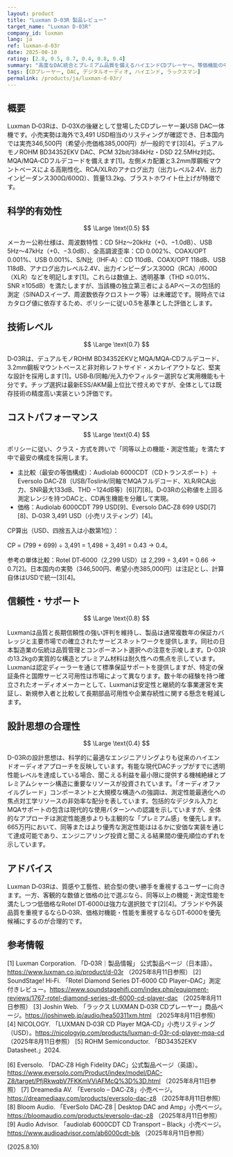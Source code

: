 ```yaml
---
layout: product
title: "Luxman D-03R 製品レビュー"
target_name: "Luxman D-03R"
company_id: luxman
lang: ja
ref: luxman-d-03r
date: 2025-08-10
rating: [2.8, 0.5, 0.7, 0.4, 0.8, 0.4]
summary: "高度なDAC統合とプレミアム品質を備えるハイエンドCDプレーヤー。等価機能の中では最安ではないが、総合的な価値は競争力あり"
tags: [CDプレーヤー, DAC, デジタルオーディオ, ハイエンド, ラックスマン]
permalink: /products/ja/luxman-d-03r/
---
```

## 概要

Luxman D‑03Rは、D‑03Xの後継として登場したCDプレーヤー兼USB DAC一体機です。小売実勢は海外で3,491 USD相当のリスティングが確認でき、日本国内では実売346,500円（希望小売価格385,000円）が一般的です[3][4]。デュアルモノROHM BD34352EKV DAC、PCM 32bit/384kHz・DSD 22.5MHz対応、MQA/MQA‑CDフルデコードを備えます[1]。左側メカ配置と3.2mm厚鋼板マウントベースによる高剛性化、RCA/XLRのアナログ出力（出力レベル2.4V、出力インピーダンス300Ω/600Ω）、質量13.2kg、ブラストホワイト仕上げが特徴です。

## 科学的有効性

$$ \Large \text{0.5} $$

メーカー公称仕様は、周波数特性：CD 5Hz〜20kHz（+0、−1.0dB）、USB 5Hz〜47kHz（+0、−3.0dB）、全高調波歪率：CD 0.002%、COAX/OPT 0.001%、USB 0.001%、S/N比（IHF‑A）：CD 110dB、COAX/OPT 118dB、USB 118dB、アナログ出力レベル2.4V、出力インピーダンス300Ω（RCA）/600Ω（XLR）などを明記します[1]。これらは数値上、透明基準（THD ≤0.01%、SNR ≥105dB）を満たしますが、当該機の独立第三者によるAPベースの包括的測定（SINADスイープ、周波数依存クロストーク等）は未確認です。現時点ではカタログ値に依存するため、ポリシーに従い0.5を基準とした評価とします。

## 技術レベル

$$ \Large \text{0.7} $$

D‑03Rは、デュアルモノROHM BD34352EKVとMQA/MQA‑CDフルデコード、3.2mm鋼板マウントベースと非対称レフトサイド・メカレイアウトなど、堅実な設計を採用します[1]。USB‑B/同軸/光入力やフィルター選択など実用機能も十分です。チップ選択は最新ESS/AKM最上位比で控えめですが、全体としては既存技術の精度高い実装という評価です。

## コストパフォーマンス

$$ \Large \text{0.4} $$

ポリシーに従い、クラス・方式を跨いで「同等以上の機能・測定性能」を満たす中で最安の構成を採用します。

- 主比較（最安の等価構成）：Audiolab 6000CDT（CDトランスポート）＋Eversolo DAC‑Z8（USB/Toslink/同軸でMQAフルデコード、XLR/RCA出力、SNR最大133dB、THD −124dB等）[6][7][8]。D‑03Rの公称値を上回る測定レンジを持つDACと、CD再生機能を分離して実現。
- 価格：Audiolab 6000CDT 799 USD[9]、Eversolo DAC‑Z8 699 USD[7][8]、D‑03R 3,491 USD（小売リスティング）[4]。

CP算出（USD、四捨五入は小数第1位）：

CP = (799 + 699) ÷ 3,491 = 1,498 ÷ 3,491 = 0.43 → 0.4。

参考の単体比較：Rotel DT‑6000（2,299 USD）は 2,299 ÷ 3,491 = 0.66 → 0.7[2]。日本国内の実勢（346,500円、希望小売385,000円）は注記とし、計算自体はUSDで統一[3][4]。

## 信頼性・サポート

$$ \Large \text{0.8} $$

Luxmanは品質と長期信頼性の強い評判を維持し、製品は通常複数年の保証カバレッジと主要市場での確立されたサービスネットワークを提供します。同社の日本製造業の伝統は品質管理とコンポーネント選択への注意を示唆します。D-03Rの13.2kgの実質的な構造とプレミアム材料は耐久性への焦点を示しています。Luxmanは認定ディーラーを通じて標準保証サポートを提供しますが、特定の保証条件と国際サービス可用性は市場によって異なります。数十年の経験を持つ確立されたオーディオメーカーとして、Luxmanは安定性と継続的な事業運営を実証し、新規参入者と比較して長期部品可用性や企業存続性に関する懸念を軽減します。

## 設計思想の合理性

$$ \Large \text{0.4} $$

D-03Rの設計思想は、科学的に最適なエンジニアリングよりも従来のハイエンドオーディオアプローチを反映しています。有能な現代DACチップがすでに透明性能レベルを達成している場合、聞こえる利益を最小限に提供する機械絶縁とプレミアムシャーシ構造に重要なリソースが投資されています。「オーディオファイルグレード」コンポーネントと大規模な構造への強調は、測定性能最適化への焦点対工学リソースの非効率な配分を表しています。包括的なデジタル入力とMQAサポートの包含は現代的な使用パターンへの認識を示していますが、全体的なアプローチは測定性能進歩よりも主観的な「プレミアム感」を優先します。665万円において、同等またはより優秀な測定性能ははるかに安価な実装を通じて達成可能であり、エンジニアリング投資と聞こえる結果間の優先順位のずれを示しています。

## アドバイス

Luxman D‑03Rは、質感や工藝性、統合型の使い勝手を重視するユーザーに向きます。一方、客観的な数値と価格の比で選ぶなら、同等以上の機能・測定性能を満たしつつ低価格なRotel DT‑6000は強力な選択肢です[2][4]。ブランドや外装品質を重視するならD‑03R、価格対機能・性能を重視するならDT‑6000を優先候補にするのが合理的です。

## 参考情報

[1] Luxman Corporation. 「D‑03R｜製品情報」 公式製品ページ（日本語）。https://www.luxman.co.jp/product/d-03r （2025年8月11日参照）
[2] SoundStage! Hi‑Fi. 「Rotel Diamond Series DT‑6000 CD Player–DAC」測定付きレビュー。https://www.soundstagehifi.com/index.php/equipment-reviews/1767-rotel-diamond-series-dt-6000-cd-player-dac （2025年8月11日参照）
[3] Joshin Web. 「ラックス LUXMAN D‑03R CDプレーヤー」商品ページ。https://joshinweb.jp/audio/hea50311xm.html （2025年8月11日参照）
[4] NICOLOGY. 「LUXMAN D‑03R CD Player MQA‑CD」小売リスティング（USD）。https://nicologyjp.com/products/luxman-d-03r-cd-player-mqa-cd （2025年8月11日参照）
[5] ROHM Semiconductor. 「BD34352EKV Datasheet.」2024.

[6] Eversolo. 「DAC‑Z8 High Fidelity DAC」公式製品ページ（英語）。https://www.eversolo.com/Product/index/model/DAC-Z8/target/PfjRkwqbV7FKKmVViAFMcQ%3D%3D.html （2025年8月11日参照）
[7] Dreamedia AV. 「Eversolo – DAC‑Z8」小売ページ。https://dreamediaav.com/products/eversolo-dac-z8 （2025年8月11日参照）
[8] Bloom Audio. 「EverSolo DAC‑Z8 | Desktop DAC and Amp」小売ページ。https://bloomaudio.com/products/eversolo-dac-z8 （2025年8月11日参照）
[9] Audio Advisor. 「audiolab 6000CDT CD Transport – Black」小売ページ。https://www.audioadvisor.com/ab6000cdt-blk （2025年8月11日参照）

(2025.8.10)